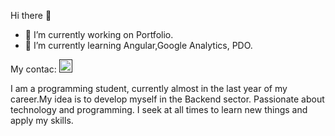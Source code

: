  Hi there 👋

- 🔭 I’m currently working on Portfolio.
- 🌱 I’m currently learning Angular,Google Analytics, PDO.

My contac:
    <a href="">
      <img src="https://cdn-icons-png.flaticon.com/512/174/174857.png" alt="LinkedIn" width="21px">
     </a>

I am a programming student, currently almost in the last year of my career.My idea is to develop myself in the Backend sector.
Passionate about technology and programming. I seek at all times to learn new things and apply my skills.


